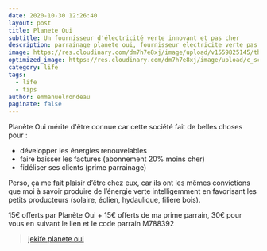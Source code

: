 ```yaml
---
date: 2020-10-30 12:26:40
layout: post
title: Planete Oui
subtitle: Un fournisseur d'électricité verte innovant et pas cher
description: parrainage planete oui, fournisseur electricite verte pas cher
image: https://res.cloudinary.com/dm7h7e8xj/image/upload/v1559825145/theme16_o0seet.jpg
optimized_image: https://res.cloudinary.com/dm7h7e8xj/image/upload/c_scale,w_380/v1559825145/theme16_o0seet.jpg
category: life
tags:
  - life
  - tips
author: emmanuelrondeau
paginate: false
---
```

Planète Oui mérite d'être connue car cette société fait de belles choses pour :

* développer les énergies renouvelables
* faire baisser les factures (abonnement 20% moins cher)
* fidéliser ses clients (prime parrainage)

Perso, çà me fait plaisir d’être chez eux, car ils ont les mêmes convictions que moi à savoir produire de l’énergie verte intelligemment en favorisant les petits producteurs (solaire, éolien, hydaulique, filiere bois). 

15€ offerts par Planète Oui + 15€ offerts de ma prime parrain, 30€ pour vous en suivant le lien et le code parrain M788392

> [jekife planete oui](https://www.planete-oui.fr/Souscrire/?cpa=M788392)